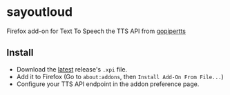 # sayoutloud

Firefox add-on for Text To Speech the TTS API from [gopipertts](https://github.com/nbr23/gopipertts)

## Install

- Download the [latest](https://github.com/nbr23/sayoutloud/releases/latest) release's `.xpi` file.
- Add it to Firefox (Go to `about:addons`, then `Install Add-On From File...`)
- Configure your TTS API endpoint in the addon preference page.
